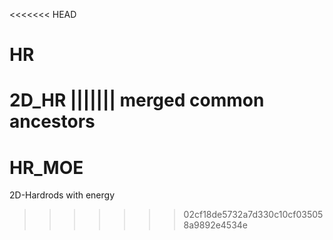 <<<<<<< HEAD
# HR
2D_HR
||||||| merged common ancestors
=======
# HR_MOE
2D-Hardrods with energy
>>>>>>> 02cf18de5732a7d330c10cf035058a9892e4534e
